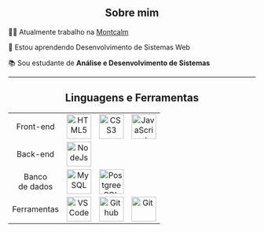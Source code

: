 <div align="center">

  ## Sobre mim
  
</div>

👨‍💻 Atualmente trabalho na [Montcalm](https://montcalm.com.br/)

🌱 Estou aprendendo Desenvolvimento de Sistemas Web

📚 Sou estudante de **Análise e Desenvolvimento de Sistemas**


----


<div align="center">

  ## Linguagens e Ferramentas  
  
</div>


<table align="center" width="100%" style="max-width: 950px; text-align: center;">

  <!-- 🌐 Web Development -->

  <tr>
    <td>Front-end</td>
    <td><img src="https://icon.icepanel.io/Technology/svg/HTML5.svg" height="50" title="HTML5" /></td> 
    <td><img src="https://icon.icepanel.io/Technology/svg/CSS3.svg" height="50" title="CSS3" /></td>
    <td><img src="https://icon.icepanel.io/Technology/svg/JavaScript.svg" height="50" title="JavaScript"/></td>
  </tr>


  <tr>
    <td>Back-end</td>
    <td><img src="https://icon.icepanel.io/Technology/svg/Node.js.svg" height="50" title="NodeJs"/></td>
    <td></td>
    <td></td>
  </tr>

  <!-- 🗄️ Databases -->

  <tr>
    <td>Banco <br> de dados</td>
    <td><img src="https://icon.icepanel.io/Technology/svg/MySQL.svg" height="50" title="MySQL"/></td>
    <td><img src="https://img.icons8.com/?size=256&id=laYYF3dV0Iew&format=png" height="50" title="PostgreeSQL"/></td>
    <td></td>
  </tr>

<!-- 🛠️ Tools -->

  <tr>
    <td>Ferramentas</td>
    <td><img src="https://cdn.jsdelivr.net/gh/tandpfun/skill-icons@master/icons/VSCode-Dark.svg" height="50" title="VSCode"/></td>
    <td><img src="https://cdn.jsdelivr.net/gh/tandpfun/skill-icons@master/icons/Github-Dark.svg" height="50" title="Github"/></td>
    <td><img src="https://cdn.jsdelivr.net/gh/tandpfun/skill-icons@master/icons/Git.svg" height="50" title="Git"/></td>
  </tr>

</table>


